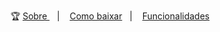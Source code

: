 <p align="center">🏆
  <a href="#-about"> Sobre </a>&nbsp;&nbsp;&nbsp;|&nbsp;&nbsp;&nbsp;
    <a href="#-download-project">Como baixar</a>&nbsp;&nbsp;&nbsp;|&nbsp;&nbsp;&nbsp;
    <a href="#️-functionalities">Funcionalidades</a>
</p>
